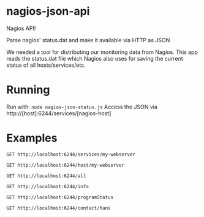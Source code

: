 # nagios-json-api
Nagios API!

Parse nagios' status.dat and make it available via HTTP as JSON

We needed a tool for distributing our monitoring data from Nagios. This app reads the status.dat file which Nagios also uses for saving the current status of all hosts/services/etc.

# Running
Run with: `node nagios-json-status.js`
Access the JSON via http://[host]:6244/services/[nagios-host]

# Examples
`GET http://localhost:6244/services/my-webserver`

`GET http://localhost:6244/host/my-webserver`

`GET http://localhost:6244/all`

`GET http://localhost:6244/info`

`GET http://localhost:6244/programStatus`

`GET http://localhost:6244/contact/hans`
